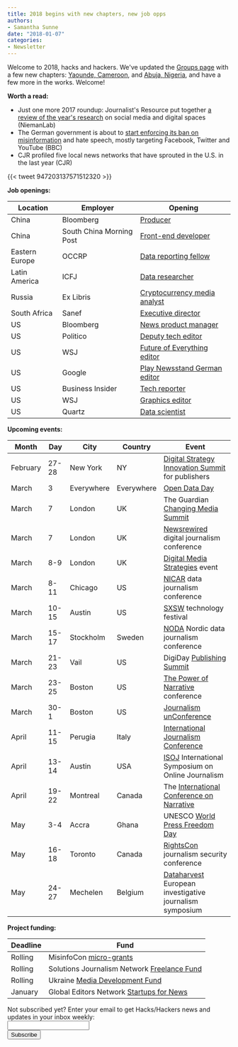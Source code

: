 ```yaml
---
title: 2018 begins with new chapters, new job opps
authors:
- Samantha Sunne
date: "2018-01-07"
categories:
- Newsletter
---
```


Welcome to 2018, hacks and hackers. We've updated the [Groups page](https://hackshackers.com/groups/) with a few new chapters: [Yaounde, Cameroon](https://groups.google.com/forum/#!forum/hacks-hackers-yaounde), and [Abuja, Nigeria](https://groups.google.com/forum/#!forum/hackshackers-lagos), and have a few more in the works. Welcome!

**Worth a read:**

* Just one more 2017 roundup: Journalist's Resource put together [a review of the year's research](http://www.niemanlab.org/2018/01/cross-examining-the-network-the-year-in-digital-and-social-media-research/) on social media and digital spaces (NiemanLab)
* The German government is about to [start enforcing its ban on misinformation](http://www.bbc.com/news/technology-42510868?utm_source=API+Need+to+Know+newsletter&utm_campaign=61efb665c1-EMAIL_CAMPAIGN_2018_01_02&utm_medium=email&utm_term=0_e3bf78af04-61efb665c1-38065925) and hate speech, mostly targeting Facebook, Twitter and YouTube (BBC)
* CJR profiled five local news networks that have sprouted in the U.S. in the last year (CJR)

{{< tweet 947203137571512320 >}}

**Job openings:**

| Location | Employer | Opening |
| -------- | -------- | ------- |
China | Bloomberg | [Producer](http://atlanticmedia.jazz.co/apply/rYF1yuZ2Ov/)
China | South China Morning Post | [Front-end developer](https://www.cpjobs.com/hk/job/web-developer-frontend-ref-caf-ditp-wdf-2010558)
Eastern Europe | OCCRP | [Data reporting fellow](http://ijnet.org/en/opportunities/deadline-extended-icfj-offers-fellowship-data-journalism-central-eastern-europe)
Latin America | ICFJ | [Data researcher](http://ijnet.org/en/opportunities/icfjs-investigative-reporting-initiative-americas-seeks-consultants-latin-america-us)
Russia | Ex Libris | [Cryptocurrency media analyst](https://mediajobs.ru/vacancies/27557?query=)
South Africa | Sanef | [Executive director](http://www.journalism.co.za/blog/sanef-seeks-executive-director/)
US | Bloomberg | [News product manager](https://www.mediabistro.com/jobs/description/365695/product-manager-news/)
US | Politico | [Deputy tech editor](http://talkingbiznews.com/biz-news-help-wanted/politico-seeks-deputy-tech-editor/)
US | WSJ | [Future of Everything editor](http://talkingbiznews.com/biz-news-help-wanted/wsj-seeks-editor-for-new-magazine/)
US | Google | [Play Newsstand German editor](http://careers.journalists.org/jobs/10613672/associate-editor-german-play-newsstand)
US | Business Insider | [Tech reporter](http://talkingbiznews.com/biz-news-help-wanted/business-insider-seeks-a-tech-reporter-2/)
US | WSJ | [Graphics editor](https://uscareers-dowjones-newscorp.icims.com/jobs/30842/graphics-editor/job?iis=Social%2BNetworks&iieid=pt1515090089852aa353&mobile=false&width=1230&height=500&bga=true&needsRedirect=false&jan1offset=-300&jun1offset=-240)
US | Quartz | [Data scientist](http://atlanticmedia.jazz.co/apply/rYF1yuZ2Ov/)

**Upcoming events:**

| Month | Day | City | Country | Event |
| ----- | --- | ---- | ------- | ----- |
February | 27-28 | New York | NY | [Digital Strategy Innovation Summit](https://abigailedge.us13.list-manage.com/track/click?u=49d91f3007b6d829e1d666ba9&id=6e86bade28&e=5e98e5e6b9) for publishers
March | 3 | Everywhere | Everywhere | [Open Data Day](http://opendataday.org/)
March | 7 | London | UK | The Guardian [Changing Media Summit](https://abigailedge.us13.list-manage.com/track/click?u=49d91f3007b6d829e1d666ba9&id=bbb1787874&e=5e98e5e6b9)
March | 7 | London | UK | [Newsrewired](https://www.newsrewired.com/) digital journalism conference
March | 8-9 | London | UK | [Digital Media Strategies](https://www.digital-media-strategies.com/?utm_source=Pitch%20Notes&utm_campaign=4dff1607b9-RSS_EMAIL_CAMPAIGN&utm_medium=email&utm_term=0_4524e1f79f-4dff1607b9-91685769) event
March | 8-11 | Chicago | US | [NICAR](https://ire.org/conferences/nicar18/) data journalism conference
March | 10-15 | Austin | US | [SXSW](https://abigailedge.us13.list-manage.com/track/click?u=49d91f3007b6d829e1d666ba9&id=2319460f2f&e=5e98e5e6b9) technology festival
March | 15-17 | Stockholm | Sweden | [NODA](http://noda2018.se/) Nordic data journalism conference
March | 21-23 | Vail | US | DigiDay [Publishing Summit](https://digiday.com/event/2018-publishing-summit-march-vail/?utm_source=digiday.com&utm_medium=direct&utm_campaign=digidaydis&utm_content=2018-events-calendar&utm_source=Pitch+Notes&utm_campaign=4dff1607b9-RSS_EMAIL_CAMPAIGN&utm_medium=email&utm_term=0_4524e1f79f-4dff1607b9-91685769)
March | 23-25 | Boston | US | [The Power of Narrative](http://www.bu.edu/com/narrative/?utm_source=Pitch+Notes&utm_campaign=4dff1607b9-RSS_EMAIL_CAMPAIGN&utm_medium=email&utm_term=0_4524e1f79f-4dff1607b9-91685769) conference
March | 30-1 | Boston | US | [Journalism unConference](https://www.fourthestate.co/news/journalism-unconference-2018-call-speakers/?utm_source=Pitch+Notes&utm_campaign=4dff1607b9-RSS_EMAIL_CAMPAIGN&utm_medium=email&utm_term=0_4524e1f79f-4dff1607b9-91685769)
April | 11-15 | Perugia | Italy | [International Journalism Conference](https://abigailedge.us13.list-manage.com/track/click?u=49d91f3007b6d829e1d666ba9&id=df76d12af6&e=5e98e5e6b9)
April | 13-14 | Austin | USA | [ISOJ](https://www.isoj.org/) International Symposium on Online Journalism
April | 19-22 | Montreal | Canada | The [International Conference on Narrative](https://narrative2018.ca)
May | 3-4 | Accra | Ghana | UNESCO [World Press Freedom Day](https://en.unesco.org/news/ghana-host-2018-edition-world-press-freedom-day)
May | 16-18 | Toronto | Canada | [RightsCon](https://www.rightscon.org/) journalism security conference
May | 24-27 | Mechelen | Belgium | [Dataharvest](http://www.journalismfund.eu/european-investigative-journalism-dataharvest-conference) European investigative journalism symposium

**Project funding:**

| Deadline | Fund |
| -------- | ---- |
Rolling | MisinfoCon [micro-grants](https://docs.google.com/forms/d/e/1FAIpQLScyX13mJU0DLUaoAFijjClCOUbzKrdqfFR2gMwv0eXVKJYXyQ/viewform?c=0&w=1)
Rolling | Solutions Journalism Network [Freelance Fund](https://thewholestory.solutionsjournalism.org/now-offering-travel-funds-for-freelancers-857c49f9b395)
Rolling | Ukraine [Media Development Fund](http://ijnet.org/en/opportunities/media-development-grants-available-ukraine)
January | Global Editors Network [Startups for News](https://www.journalism.co.uk/news/startups-with-innovative-solutions-for-newsrooms-can-now-apply-to-global-programme/s2/a712830/)

<div id="mc_embed_signup"><form id="mc-embedded-subscribe-form" class="validate" action="//hackshackers.us1.list-manage.com/subscribe/post?u=c56f2e53d5ed6ef87f8aaa75c&amp;id=fb2bc6f10b" method="post" name="mc-embedded-subscribe-form" novalidate="" target="_blank">

<div id="mc_embed_signup_scroll">

<div class="mc-field-group"><label for="mce-EMAIL">Not subscribed yet? Enter your email to get Hacks/Hackers news and updates in your inbox weekly:  </label></div>

<div class="mc-field-group"><input id="mce-EMAIL" class="required email" name="EMAIL" type="email" value="" /></div>

<!-- real people should not fill this in and expect good things - do not remove this or risk form bot signups-->

<div style="position: absolute; left: -5000px;"><input tabindex="-1" name="b_c56f2e53d5ed6ef87f8aaa75c_fb2bc6f10b" type="text" value="" /></div>

<div class="clear"><input id="mc-embedded-subscribe" class="button" name="subscribe" type="submit" value="Subscribe" /></div>

</div>

</form></div>

<!--End mc_embed_signup-->

<meta name="twitter:card" content="summary">

<meta name="twitter:image:src" content="https://hackshackers.com/content-images/about/hackshackers_logomark.png">


